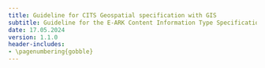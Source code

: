 ```yaml
---
title: Guideline for CITS Geospatial specification with GIS
subtitle: Guideline for the E-ARK Content Information Type Specification for digital geospatial data records archiving (CITS Geospatial) with GIS
date: 17.05.2024
version: 1.1.0
header-includes:
- \pagenumbering{gobble}
---
```

